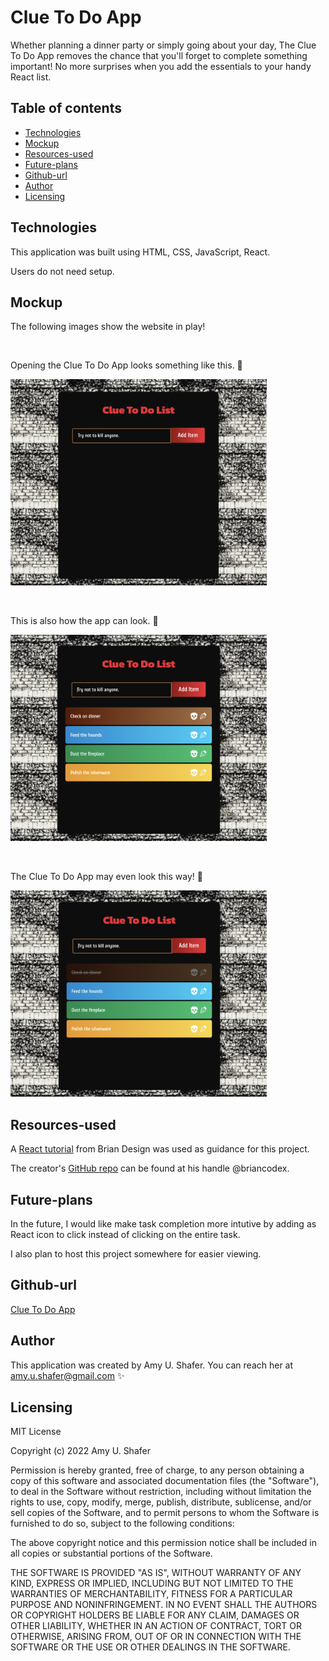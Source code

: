 # Clue To Do App

Whether planning a dinner party or simply going about your day, The Clue To Do App removes the chance that you'll forget to complete something important! No more surprises when you add the essentials to your handy React list. 

## Table of contents

- [Technologies](#technologies)
- [Mockup](#mockup)
- [Resources-used](#resources-used)
- [Future-plans](#future-plans)
- [Github-url](#github-url)
- [Author](#author)
- [Licensing](#licensing)

## Technologies

This application was built using HTML, CSS, JavaScript, React.

Users do not need setup.

## Mockup

The following images show the website in play!

&nbsp;

Opening the Clue To Do App looks something like this. 🎲 

<img src="src/assets/clue1.png" width="410" height="330" alt="clue-app-start"/>

&nbsp;

This is also how the app can look. 🔎

<img src="src/assets/clue2.png" width="410" height="330" alt="clue-app-with-tasks"/>

&nbsp;

The Clue To Do App may even look this way! 🔧

<img src="src/assets/clue3.png" width="410" height="330" alt="clue-app-tast-complete"/>

## Resources-used

A <a href="https://www.youtube.com/watch?v=E1E08i2UJGI" target="_blank">React tutorial</a> from Brian Design was used as guidance for this project.  

The creator's <a href="https://github.com/briancodex/react-todo-app-v1" target="_blank">GitHub repo</a> can be found at his handle @briancodex.

## Future-plans

In the future, I would like make task completion more intutive by adding as React icon to click instead of clicking on the entire task. 

I also plan to host this project somewhere for easier viewing. 

## Github-url

<a href="https://github.com/AmyShafer/clue-todo" target="_blank"> Clue To Do App </a>

## Author

This application was created by Amy U. Shafer. You can reach her at amy.u.shafer@gmail.com ✨

## Licensing

MIT License

Copyright (c) 2022 Amy U. Shafer

Permission is hereby granted, free of charge, to any person obtaining a copy
of this software and associated documentation files (the "Software"), to deal
in the Software without restriction, including without limitation the rights
to use, copy, modify, merge, publish, distribute, sublicense, and/or sell
copies of the Software, and to permit persons to whom the Software is
furnished to do so, subject to the following conditions:

The above copyright notice and this permission notice shall be included in all
copies or substantial portions of the Software.

THE SOFTWARE IS PROVIDED "AS IS", WITHOUT WARRANTY OF ANY KIND, EXPRESS OR
IMPLIED, INCLUDING BUT NOT LIMITED TO THE WARRANTIES OF MERCHANTABILITY,
FITNESS FOR A PARTICULAR PURPOSE AND NONINFRINGEMENT. IN NO EVENT SHALL THE
AUTHORS OR COPYRIGHT HOLDERS BE LIABLE FOR ANY CLAIM, DAMAGES OR OTHER
LIABILITY, WHETHER IN AN ACTION OF CONTRACT, TORT OR OTHERWISE, ARISING FROM,
OUT OF OR IN CONNECTION WITH THE SOFTWARE OR THE USE OR OTHER DEALINGS IN THE
SOFTWARE.